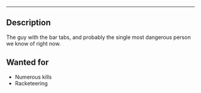 --------------------------------------------------------------------------------
## Description
The guy with the bar tabs, and probably the single most dangerous person we know of right now.
## Wanted for
* Numerous kills
* Racketeering